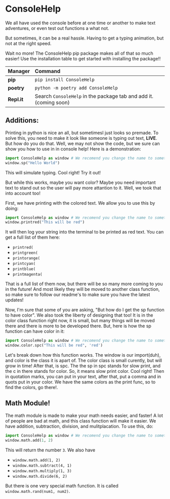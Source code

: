# ConsoleHelp

We all have used the console before at one time or another to make text adventures, or even test out functions a what not.

But sometimes, it can be a real hassle. Having to get a typing animation, but not at the right speed. 

Wait no more! The ConsoleHelp pip package makes all of that so much easier! Use the installation table to get started with installing the package!!

|Manager          |Command                                       |
|:----------------|:---------------------------------------------|
|**pip**          |`pip install ConsoleHelp`                          |
|**poetry**       |`python -m poetry add ConsoleHelp`                 |
|**Repl.it**      |Search `ConsoleHelp` in the package tab and add it.(coming soon)|     |

## Additions:
 
Printing in python is nice an all, but sometimesI just looks so premade. To solve this, you need to make it look like someone is typing out text, **LIVE**. But how do you do that. Well, we may not show the code, but we sure can show you how to use in in console help! Here is a demonstration:

``` python
import ConsoleHelp as window # We recomend you change the name to something that is not ConsoleHelp
window.sp("Hello World")
```

This will simulate typing. Cool right! Try it out!

But while this works, maybe you want color? Maybe you need important text to stand out so the user will pay more attantion to it. Well, we took that into account too! 

First, we have printing with the colored text. We allow you to use this by doing:
```python
import ConsoleHelp as window # We recomend you change the name to something that is not ConsoleHelp
window.printred("This will be red")
```

It will then log your string into the terminal to be printed as red text. You can get a full list of them here:

* `printred(`
* `printgreen(`
* `printorange(`
* `printcyan(`
* `printblue(`
* `printmagenta(`

That is a full list of them now, but there will be so many more coming to you in the future! And most likely they will be moved to another class function, so make sure to follow our readme's to make sure you have the latest updates!

Now, I'm sure that some of you are asking, "But how do I get the sp function to have color". We also took the liberty of designing that too! It is in the color class function right now, it is small, but many things will be moved there and there is more to be developed there. But, here is how the sp function can have color in it:
``` python
import ConsoleHelp as window # We recomend you change the name to something that is not ConsoleHelp
window.color.spc("This will be red", 'red')
```

Let's break down how this function works. The window is our import(duh), and color is the class it is apart of. The color class is small curently, but will grow in time! After that, is spc. The the sp in spc stands for slow print, and the c in there stands for color. So, it means slow print color. Cool right! Then in quotation marks, you can put in your text, after that, put a comma and in quots put in your color. We have the same colors as the print func, so to find the colors, go there!.

## Math Module!

The math module is made to make your math needs easier, and faster! A lot of people are bad at math, and this class function will make it easier. We have addition, subtraction, division, and mulitplacation. To use this, do:

``` python
import ConsoleHelp as window # We recomend you change the name to something that is not ConsoleHelp
window.math.add(1, 2)
```
This will return the number `3`. We also have

* `window.math.add(1, 2)`
* `window.math.subtract(4, 1)`
* `window.math.multiply(1, 3)`
* `window.math.divide(6, 2)`

But there is one very special math function. It is called `window.math.rand(num1, num2)`. 
